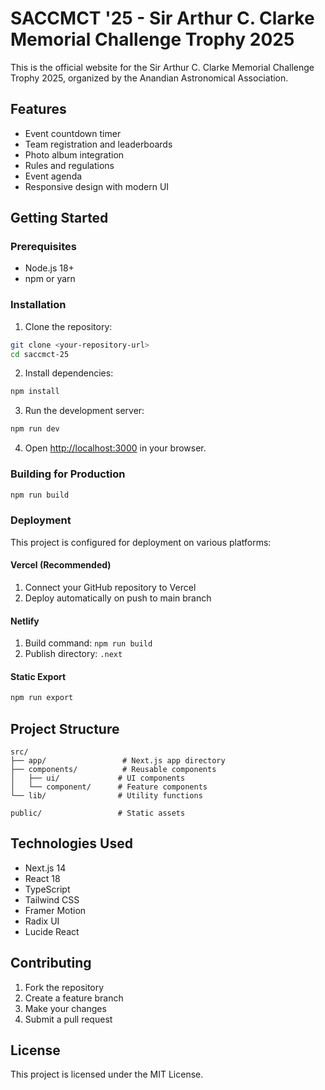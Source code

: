 # SACCMCT '25 - Sir Arthur C. Clarke Memorial Challenge Trophy 2025

This is the official website for the Sir Arthur C. Clarke Memorial Challenge Trophy 2025, organized by the Anandian Astronomical Association.

## Features

- Event countdown timer
- Team registration and leaderboards
- Photo album integration
- Rules and regulations
- Event agenda
- Responsive design with modern UI

## Getting Started

### Prerequisites

- Node.js 18+ 
- npm or yarn

### Installation

1. Clone the repository:
```bash
git clone <your-repository-url>
cd saccmct-25
```

2. Install dependencies:
```bash
npm install
```

3. Run the development server:
```bash
npm run dev
```

4. Open [http://localhost:3000](http://localhost:3000) in your browser.

### Building for Production

```bash
npm run build
```

### Deployment

This project is configured for deployment on various platforms:

#### Vercel (Recommended)
1. Connect your GitHub repository to Vercel
2. Deploy automatically on push to main branch

#### Netlify
1. Build command: `npm run build`
2. Publish directory: `.next`

#### Static Export
```bash
npm run export
```

## Project Structure

```
src/
├── app/                 # Next.js app directory
├── components/          # Reusable components
│   ├── ui/             # UI components
│   └── component/      # Feature components
└── lib/                # Utility functions

public/                 # Static assets
```

## Technologies Used

- Next.js 14
- React 18
- TypeScript
- Tailwind CSS
- Framer Motion
- Radix UI
- Lucide React

## Contributing

1. Fork the repository
2. Create a feature branch
3. Make your changes
4. Submit a pull request

## License

This project is licensed under the MIT License.
